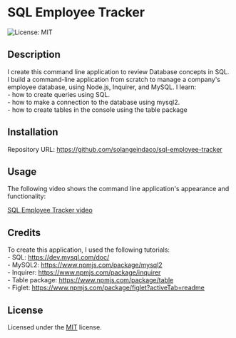 # SQL Employee Tracker

![License: MIT ](https://img.shields.io/badge/License-MIT-yellow.svg)

## Description

I create this command line application to review Database concepts in SQL. I build a command-line application from scratch to manage a company's employee database, using Node.js, Inquirer, and MySQL. 
I learn:  
    - how to create queries using SQL.  
    - how to make a connection to the database using mysql2.   
    - how to create tables in the console using the table package                 

## Installation

Repository URL: https://github.com/solangeindaco/sql-employee-tracker   

## Usage

The following video shows the command line application's appearance and functionality:

[SQL Employee Tracker video](https://drive.google.com/file/d/1mthKmXjYssSJEXkmINpoNgpr6DRmUXRe/view)


## Credits

To create this application, I used the following tutorials:    
    - SQL: https://dev.mysql.com/doc/     
    - MySQL2: https://www.npmjs.com/package/mysql2           
    - Inquirer: https://www.npmjs.com/package/inquirer  
    - Table package: https://www.npmjs.com/package/table      
    - Figlet: https://www.npmjs.com/package/figlet?activeTab=readme                                                          

## License

Licensed under the [MIT](LICENSE) license.

